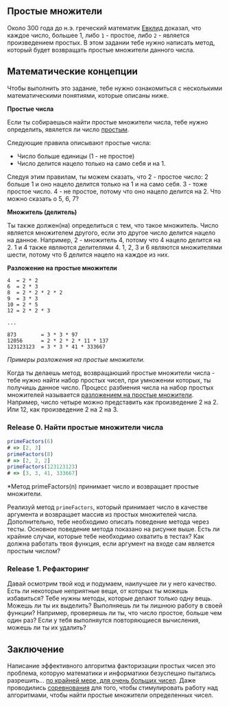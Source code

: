## Простые множители

Около 300 года до н.э. греческий математик [Евклид][wikipedia euclid] доказал, что каждое число, большее 1, либо `1` - простое, либо `2` - является произведением простых. В этом задании тебе нужно написать метод, который будет возвращать простые множители данного числа.

## Математические концепции
Чтобы выполнить это задание, тебе нужно ознакомиться с несколькими математическими понятиями, которые описаны ниже.

**Простые числа**  

Если ты собираешься найти простые множители числа, тебе нужно определить, явялется ли число [простым][wikipedia prime numbers]. 

Следующие правила описывают простые числа:

- Число больше единицы (1 - не простое)
- Число делится нацело только на само себя и на 1.

Следуя этим правилам, ты можем сказать, что 2 - простое число: 2 больше 1 и оно нацело делится только на 1 и на само себя. 3 - тоже простое число. 4 - не простое, потому что оно нацело делится на 2. Что можно сказать о 5, 6, 7?

**Множитель (делитель)**  

Ты также должен(на) определиться с тем, что такое множитель. Число является множителем другого, если это другое число делится нацело на данное. Например, 2 - множитель 4, потому что 4 нацело делится на 2. 1 и 4 также являются делителями 4. 1, 2, 3 и 6 являются множителями шести, потому что 6 делится нацело на каждое из них.

**Разложение на простые множители**

```
4  = 2 * 2
6  = 2 * 3
8  = 2 * 2 * 2 * 2
9  = 3 * 3
10 = 2 * 5
12 = 2 * 2 * 3

...

873        = 3 * 3 * 97 
12056      = 2 * 2 * 2 * 11 * 137 
123123123  = 3 * 3 * 41 * 333667
```
*Примеры разложения на простые множители.*

Когда ты делаешь метод, возвращаюший простые множители числа - тебе нужно найти набор простых чисел, при умножении которых, ты получишь данное число. Процесс разбиения числа на набор простых множителей называется [разложением на простые множители][wikipedia integer factorization]. Например, число четыре можно представить как произведение 2 на 2. Или 12, как произведение 2 на 2 на 3.


### Release 0. Найти простые множители числа

```javascript
primeFactors(6)
# => [2, 3]
primeFactors(8)
# => [2, 2, 2]
primeFactors(123123123)
# => [3, 3, 41, 333667]
```
*Метод primeFactors(n) принимает число и возвращает простые множители.

Реализуй метод `primeFactors`, который принимает число в качестве аргумента и возвращает массив из простых множителей числа. Дополнительно, тебе необходимо описать поведение метода через тесты. Основное поведение метода показано на рисунке выше. Есть ли крайние случаи, которые тебе необходимо охватить в тестах? Как должна работать твоя функция, если аргумент на входе сам является простым числом?

### Release 1. Рефакторинг
Давай осмотрим твой код и подумаем, наилучшее ли у него качество. Есть ли некоторые неприятные вещи, от которых ты можешь избавиться? Тебе нужны методы, которые делают только одну вещь. Можешь ли ты их выделить? Выполняешь ли ты лишнюю работу в своей функции? Например, проверяешь ли ты, что число простое, больше чем один раз? Если у тебя выполняутся повторяющиеся вычисления, можешь ли ты их удалить?


## Заключение
Написание эффективного алгоритма факторизации простых чисел это проблема, которую математики и информатики безуспешно пытались разрешить... [по крайней мере, для очень больших чисел][wikipedia rsa-768]. Даже проводились [соревнования][wikipedia rsa challenge] для того, чтобы стимулировать работу над алгоритмами, чтобы найти простые множители определенных чисел.


[wikipedia euclid]: https://ru.wikipedia.org/wiki/%D0%95%D0%B2%D0%BA%D0%BB%D0%B8%D0%B4
[wikipedia integer factorization]: https://ru.wikipedia.org/wiki/%D0%A4%D0%B0%D0%BA%D1%82%D0%BE%D1%80%D0%B8%D0%B7%D0%B0%D1%86%D0%B8%D1%8F_%D1%86%D0%B5%D0%BB%D1%8B%D1%85_%D1%87%D0%B8%D1%81%D0%B5%D0%BB
[wikipedia prime numbers]: https://ru.wikipedia.org/wiki/%D0%9F%D1%80%D0%BE%D1%81%D1%82%D0%BE%D0%B5_%D1%87%D0%B8%D1%81%D0%BB%D0%BE
[wikipedia rsa-768]: https://ru.wikipedia.org/wiki/RSA-%D1%87%D0%B8%D1%81%D0%BB%D0%B0#RSA-768
[wikipedia rsa challenge]: https://en.wikipedia.org/wiki/RSA_Factoring_Challenge


